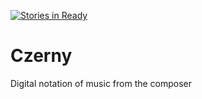 [![Stories in Ready](https://badge.waffle.io/mcasl/Czerny.png?label=ready&title=Ready)](https://waffle.io/mcasl/Czerny)
# Czerny
Digital notation of music from the composer
